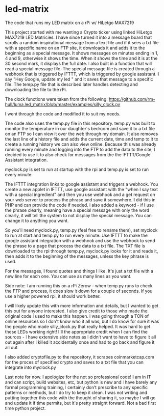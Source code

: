 # led-matrix
The code that runs my LED matrix on a rPi w/ HiLetgo MAX7219

This project started with me wanting a Crypto ticker using linked HiLetgo MAX7219 LED Matricies. I have since turned it into a message board that scrolls a random inspirational message from a text file and if it sees a txt file with a specific name on an FTP site, it downloads it and adds it to the beginning as a special message. It shows messages on minutes ending in 1, 4 and 9, otherwise it shows the time. When it shows the time and it is at the 30 second mark, it displays the full date. I also built in a function that will read a special message file. The special message file is created through a webhook that is triggered by IFTTT, which is triggered by google assistant. I say "Hey Google, update my led <insert message here>" and it saves that message to a specific file. The temp.py file that is described later handles detecting and downloading the file to the rPi. 

The clock functions were taken from the following: https://github.com/rm-hull/luma.led_matrix/blob/master/examples/silly_clock.py

I went through the code and modified it to suit my needs. 

The code also uses the temp.py file in this repository. temp.py was built to monitor the temperature in our daughter's bedroom and save it to a txt file on an FTP so I can view it over the web through my domain. It also removes the last line of a history file and adds the current date, time and temp to it to create a running history we can also view online. Because this was already running every minute and logging into the FTP to add the data to the site, I decided to use it to also check for messages from the the IFTTT/Google Assistant integration. 

myclock.py is set to run at startup with the rpi and temp.py is set to run every minute. 
  
The IFTTT integration links to google assistant and triggers a webhook. You create a new applet in IFTTT, use google assistant with the "when I say text with a special ingredient" and then you use webhook and a get request on your web server to process the phrase and save it somewhere. I did this in PHP and can provide the code if needed. I also added a keyword - if I use the phrase clearly, meaning have a special message with only the word clearly, it will tell the system to not display the special message. You can change it to anything you want.  
  
So you'll need myclock.py, temp.py (feel free to rename them), set myclock to run at start and temp.py to run every minute. Use IFTTT to make the google assistant integration with a webhook and use the webhook to send the phrase to a page that process the data to a txt file. The TXT file is downloaded to the rpi through temp.py, myclock.py looks for it and reads it, then adds it to the beginning of the messages, unless the key phrase is used.
  
For the messages, I found quotes and things I like. It's just a txt file with a new line for each one. You can use as many lines as you want. 
  
Side note: I am running this on a rPi Zerow - when temp.py runs to check the FTP and process, it does slow it down for a couple of seconds. If you use a higher powered rpi, it should work better. 
  
I will likely update this with more information and details, but I wanted to get this out for anyone interested. I also give credit to those who made the original code I used to make this happen. I was going through a TON of online resources so I don't know who it all was, but I do know for sure it was the people who made silly_clock.py that really helped. It was hard to get these LEDs working right! I'll the appropriate credit when I can find the sources - I have extensive side notes as I didn't want to have to figure it all out again after i killed it accidentally once and had to go back and figure it all out.

  I also added cryptofile.py to the repository, it scrapes coinmarketcap.com for the proces of specified crypto and saves to a txt file that you can integrate into myclock.py

Last note for now. I apologize for the not so professional code! I am in IT and can script, build websites, etc, but python is new and I have barely any formal programming training, I certainly don't prescribe to any specific patterns or methods, but I do try to keep it clean. I was not writing and putting together this code with the thought of sharing it, so maybe I will go and update it if time permits, but it's pretty straight forward. Not a bad first time python project.
